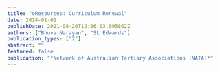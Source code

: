 ```yaml
---
title: "eResources: Curriculum Renewal"
date: 2014-01-01
publishDate: 2021-08-20T12:06:03.095862Z
authors: ["Bhuva Narayan", "SL Edwards"]
publication_types: ["2"]
abstract: ""
featured: false
publication: "*Network of Australian Tertiary Associations (NATA)*"
---
```


